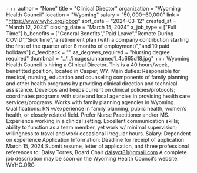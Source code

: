 +++
author = "None"
title = "Clinical Director"
organization = "Wyoming Health Council"
location = "Wyoming"
salary = "$50,000-$60,000"
link = "https://www.wyhc.org/jobop"
sort_date = "2024-03-12"
created_at = "March 12, 2024"
closing_date = "March 15, 2024"
a_job_type = ["Full Time"]
b_benefits = ["General Benefits","Paid Leave","Remote During COVID","Sick time","a retirement plan (with a company contribution starting the first of the quarter after 6 months of employment)","and 10 paid holidays"]
c_feedback = ""
aa_degrees_required = "Nursing degree required"
thumbnail = "../../images/unnamed1_4c665d18.jpg"
+++
Wyoming Health Council is hiring a Clinical Director. 
This is a 40 hours/week, benefitted position, located in Casper, WY.
Main duties: Responsible for medical, nursing, education and counseling components of family planning and other health programs by providing clinical direction and technical assistance. Develops and keeps current on clinical policies/protocols; coordinates programs with state and local agencies in providing health care services/programs. Works with family planning agencies in Wyoming.
Qualifications: RN w/experience in family planning, public health, women’s health, or closely related field. Prefer Nurse Practitioner and/or MS. Experience working in a clinical setting. Excellent communication skills; ability to function as a team member, yet work w/ minimal supervision; willingness to travel and work occasional irregular hours.
Salary: Dependent on experience
Application Information: Deadline for receipt of application March 15, 2024
Submit resume, letter of application, and three professional references to:
Daisy Torres, Board Chair
daisyct81@gmail.com
A complete job description may be soon on the Wyoming Health Council’s website. WYHC.ORG

